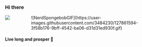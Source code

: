 ### Hi there 
<!--   <img height="180em" src="https://github-readme-stats.vercel.app/api?username=pjmalva&show_icons=true&theme=radical&include_all_commits=true&count_private=true"/> -->

<div style="display:flex;gap:5em;flex-direction:row">
  <img src="https://github-readme-stats.vercel.app/api/top-langs/?username=pjmalva&layout=default&langs_count=10&theme=radical"/>
  <div>
      ![NerdSpongebobGIF](https://user-images.githubusercontent.com/3484230/127861594-3f58b176-9bff-4542-ba06-d31d31ed930f.gif)
  </div>
</div>

#### Live long and prosper 🖖
